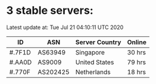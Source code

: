 # 3 stable servers:

Latest update at: Tue Jul 21 04:10:11 UTC 2020

| ID | ASN | Server Country | Online |
| -- | --- | -------------- | ------ |
| #.7F1D | AS63949 | Singapore | 30 hrs |
| #.AA0D | AS9009 | United States | 79 hrs |
| #.770F | AS202425 | Netherlands | 18 hrs |

